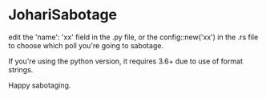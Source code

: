 # JohariSabotage

edit the 'name': 'xx' field in the .py file, or the config::new('xx') in the .rs file to choose which poll you're going to sabotage.

If you're using the python version, it requires 3.6+ due to use of format strings.

Happy sabotaging.

